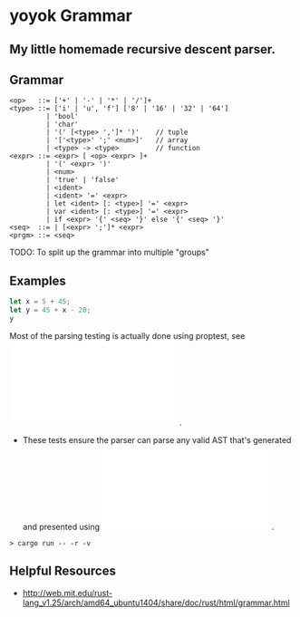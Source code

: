 # yoyok Grammar

## My little homemade recursive descent parser.

## Grammar

```bnf
<op>   ::= ['+' | '-' | '*' | '/']+
<type> ::= ['i' | 'u', 'f'] ['8' | '16' | '32' | '64']
         | 'bool'
         | 'char'
         | '(' [<type> ',']* ')'    // tuple
         | '['<type>' ';' <num>]'   // array
         | <type> -> <type>         // function
<expr> ::= <expr> [ <op> <expr> ]+
         | '(' <expr> ')'
         | <num>
         | 'true' | 'false'
         | <ident>
         | <ident> '=' <expr>
         | let <ident> [: <type>] '=' <expr>
         | var <ident> [: <type>] '=' <expr>
         | if <expr> '{' <seq> '}' else '{' <seq> '}'
<seq>  ::= | [<expr> ';']* <expr>
<prgm> ::= <seq>
```

TODO: To split up the grammar into multiple "groups"

## Examples

```rust
let x = 5 + 45;
let y = 45 + x - 20;
y
```

Most of the parsing testing is actually done using proptest, see ![proptest](../ast/proptest.rs).

- These tests ensure the parser can parse any valid AST that's generated and presented using ![prettyprint](../ast/prettyprint.rs).

```
> cargo run -- -r -v
```

## Helpful Resources

- http://web.mit.edu/rust-lang_v1.25/arch/amd64_ubuntu1404/share/doc/rust/html/grammar.html
